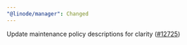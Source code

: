 ```yaml
---
"@linode/manager": Changed
---
```


Update maintenance policy descriptions for clarity ([#12725](https://github.com/linode/manager/pull/12725))
